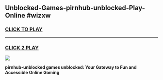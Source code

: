 
## Unblocked-Games-pirnhub-unblocked-Play-Online #wizxw
<h3>
<a href="https://news.freeplayer.one?title=pirnhub-unblocked&ref=3">CLICK TO PLAY</a></h3>
<hr>

<h3>
<a href="https://news.freeplayer.one?title=pirnhub-unblocked&ref=3">CLICK 2 PLAY</a>
  
</h3>

<a href="https://news.freeplayer.one?title=pirnhub-unblocked&ref=3"><img src="https://clearcache.store/games.png"></a>


**pirnhub-unblocked games unblocked: Your Gateway to Fun and Accessible Online Gaming**
